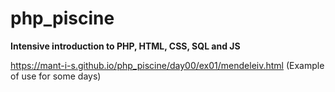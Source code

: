 # php_piscine

__Intensive introduction to PHP, HTML, CSS, SQL and JS__

https://mant-i-s.github.io/php_piscine/day00/ex01/mendeleiv.html (Example of use for some days)
